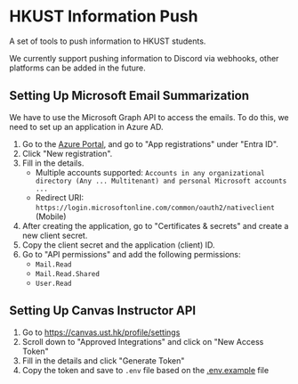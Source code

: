 # HKUST Information Push

A set of tools to push information to HKUST students.

We currently support pushing information to Discord via webhooks, other platforms can be added in the future.

## Setting Up Microsoft Email Summarization

We have to use the Microsoft Graph API to access the emails. To do this, we need to set up an application in Azure AD.

1. Go to the [Azure Portal](https://portal.azure.com/), and go to "App registrations" under "Entra ID".
2. Click "New registration".
3. Fill in the details.
    - Multiple accounts supported: `Accounts in any organizational directory (Any ... Multitenant) and personal Microsoft accounts ...`
    - Redirect URI: `https://login.microsoftonline.com/common/oauth2/nativeclient` (Mobile)
4. After creating the application, go to "Certificates & secrets" and create a new client secret.
5. Copy the client secret and the application (client) ID.
6. Go to "API permissions" and add the following permissions:
    - `Mail.Read`
    - `Mail.Read.Shared`
    - `User.Read`

## Setting Up Canvas Instructor API

1. Go to <https://canvas.ust.hk/profile/settings>
2. Scroll down to "Approved Integrations" and click on "New Access Token"
3. Fill in the details and click "Generate Token"
4. Copy the token and save to `.env` file based on the [.env.example](.env.example) file
